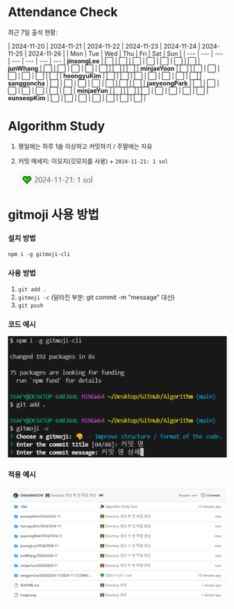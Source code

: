 <!-- Attendance Section -->
# Attendance Check

최근 7일 출석 현황:

 | 2024-11-20 | 2024-11-21 | 2024-11-22 | 2024-11-23 | 2024-11-24 | 2024-11-25 | 2024-11-26 |
 | Mon | Tue | Wed | Thu | Fri | Sat | Sun |
 | --- | --- | --- | --- | --- | --- | --- |
**jinsongLee** | ⬜ | ⬜ | ⬜ | ⬜ | ⬜ | ⬜ | ⬜ |
**junWhang** | ⬜ | ⬜ | ⬜ | ⬜ | ⬜ | ⬜ | ⬜ |
**minjaeYoon** | ⬜ | ⬜ | ⬜ | ⬜ | ⬜ | ⬜ | ⬜ |
**heongyuKim** | ⬜ | ⬜ | ⬜ | ⬜ | ⬜ | ⬜ | ⬜ |
**sanggoncha** | ⬜ | ⬜ | ⬜ | ⬜ | ⬜ | ⬜ | ⬜ |
**jaeyeongPark** | ⬜ | ⬜ | ⬜ | ⬜ | ⬜ | ⬜ | ⬜ |
**minjaeYun** | ⬜ | ⬜ | ⬜ | ⬜ | ⬜ | ⬜ | ⬜ |
**eunseopKim** | ⬜ | ⬜ | ⬜ | ⬜ | ⬜ | ⬜ | ⬜ |

<!-- Rules Section -->
# Algorithm Study
1. 평일에는 하루 1솔 이상하고 커밋하기 / 주말에는 자유
2. 커밋 메세지: 이모지(깃모지를 사용) +  `2024-11-21: 1 sol`

    ![alt text](images/image-2.png)


# gitmoji 사용 방법
### 설치 방법
`npm i -g gitmoji-cli`

### 사용 방법
1. `git add .`
2. `gitmoji -c` (달라진 부분: git commit -m "message" 대신)
3. `git push`

### 코드 예시
![alt text](images/image.png)

### 적용 예시
![alt text](images/image-1.png)